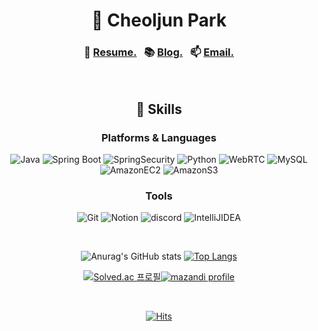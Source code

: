 <div align="center">
  
# 👋 Cheoljun Park

### 🧾 [Resume.](https://cheoljunpark.vercel.app/about/)&nbsp;&nbsp; 📚 [Blog.](https://cheoljunpark.vercel.app/)&nbsp;&nbsp; 📫 [Email.](mailto:dkfnak6789@gmail.com)

<br>

## 🎯 Skills

### Platforms & Languages
![Java](https://img.shields.io/badge/Java-007396.svg?&style=for-the-badge&logo=Java&logoColor=white)
![Spring Boot](https://img.shields.io/badge/SpringBoot-6DB33F.svg?&style=for-the-badge&logo=SpringBoot&logoColor=white)
![SpringSecurity](https://img.shields.io/badge/SpringSecurity-6DB33F.svg?&style=for-the-badge&logo=SpringSecurity&logoColor=white)
![Python](https://img.shields.io/badge/Python-3776AB.svg?&style=for-the-badge&logo=Python&logoColor=white)
![WebRTC](https://img.shields.io/badge/WebRTC-333333.svg?&style=for-the-badge&logo=WebRTC&logoColor=white)
![MySQL](https://img.shields.io/badge/MySQL-4479A1.svg?&style=for-the-badge&logo=MySQL&logoColor=white)
![AmazonEC2](https://img.shields.io/badge/AmazonEC2-FF9900.svg?&style=for-the-badge&logo=AmazonEC2&logoColor=white)
![AmazonS3](https://img.shields.io/badge/AmazonS3-569A31.svg?&style=for-the-badge&logo=AmazonS3&logoColor=white)

### Tools
![Git](https://img.shields.io/badge/Git-F05032.svg?&style=for-the-badge&logo=Git&logoColor=white)
![Notion](https://img.shields.io/badge/Notion-000000.svg?&style=for-the-badge&logo=Notion&logoColor=white)
![discord](https://img.shields.io/badge/discord-5865F2.svg?&style=for-the-badge&logo=discord&logoColor=white)
![IntelliJIDEA](https://img.shields.io/badge/IntelliJIDEA-000000.svg?&style=for-the-badge&logo=IntelliJIDEA&logoColor=white)

<br>

<!-- 스탯 -->
![Anurag's GitHub stats](https://github-readme-stats.vercel.app/api?username=cheoljunpark&show_icons=true&theme=github_dark_dimmed) [![Top Langs](https://github-readme-stats.vercel.app/api/top-langs/?username=cheoljunpark&layout=compact&theme=github_dark_dimmed&card_width=418)](https://github.com/anuraghazra/github-readme-stats)

<!-- 백준 -->
[![Solved.ac 프로필](http://mazassumnida.wtf/api/v2/generate_badge?boj=dizncjfwns)](https://solved.ac/dizncjfwns)[![mazandi profile](http://mazandi.herokuapp.com/api?handle=dizncjfwns&theme=dark)](https://solved.ac/dizncjfwns)

<br>

<!-- 조회수 -->
[![Hits](https://hits.seeyoufarm.com/api/count/incr/badge.svg?url=https%3A%2F%2Fgithub.com%2Fcheoljunpark%2Fhit-counter&count_bg=%23C5C5C5&title_bg=%23555555&icon=github.svg&icon_color=%23E7E7E7&title=hits&edge_flat=true)](github.com/cheoljunpark)

</div>
